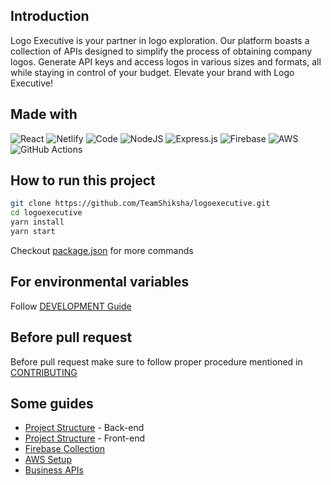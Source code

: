 ## Introduction

Logo Executive is your partner in logo exploration. Our platform boasts a
collection of APIs designed to simplify the process of obtaining company logos.
Generate API keys and access logos in various sizes and formats, all while
staying in control of your budget. Elevate your brand with Logo Executive!

## Made with

![React](https://img.shields.io/badge/react-%2320232a.svg?style=for-the-badge&logo=react&logoColor=%2361DAFB)
![Netlify](https://img.shields.io/badge/netlify-%23000000.svg?style=for-the-badge&logo=netlify&logoColor=#00C7B7)
![Code](https://img.shields.io/badge/Visual_Studio_Code-0078D4?style=for-the-badge&logo=visual%20studio%20code&logoColor=white)
![NodeJS](https://img.shields.io/badge/node.js-6DA55F?style=for-the-badge&logo=node.js&logoColor=white)
![Express.js](https://img.shields.io/badge/express.js-%23404d59.svg?style=for-the-badge&logo=express&logoColor=%2361DAFB)
![Firebase](https://img.shields.io/badge/firebase-%23039BE5.svg?style=for-the-badge&logo=firebase)
![AWS](https://img.shields.io/badge/AWS-%23FF9900.svg?style=for-the-badge&logo=amazon-aws&logoColor=white)
![GitHub Actions](https://img.shields.io/badge/github%20actions-%232671E5.svg?style=for-the-badge&logo=githubactions&logoColor=white)

## How to run this project

```sh
git clone https://github.com/TeamShiksha/logoexecutive.git
cd logoexecutive
yarn install
yarn start
```

Checkout [package.json](../package.json) for more commands

## For environmental variables
Follow [DEVELOPMENT Guide](DEVELOPMENT.md)

## Before pull request
Before pull request make sure to follow proper procedure mentioned in [CONTRIBUTING](CONTRIBUTING.md)

## Some guides
- [Project Structure](./guides/BACKEND.md) - Back-end
- [Project Structure](./guides/FRONTEND.md) - Front-end
- [Firebase Collection](./guides/COLLECTIONS.md)
- [AWS Setup](./guides/CLOUDFORMATION.md)
- [Business APIs](./guides/BUSINESSAPI.md)
